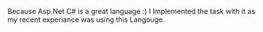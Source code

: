 Because Asp.Net C# is a great language :) 
I Implemented the task with it as my recent experiance was using this Langouge.

